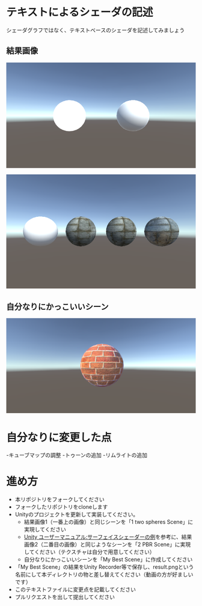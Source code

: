 # テキストによるシェーダの記述
シェーダグラフではなく、テキストベースのシェーダを記述してみましょう

## 結果画像
![結果画像1](result1.png)

![結果画像2](result2.png)

## 自分なりにかっこいいシーン
![結果画像](result.png)

# 自分なりに変更した点
-キューブマップの調整
-トゥーンの追加
-リムライトの追加


# 進め方

- 本リポジトリをフォークしてください
- フォークしたリポジトリをcloneします
- Unityのプロジェクトを更新して実装してください。
  - 結果画像1（一番上の画像）と同じシーンを「1 two spheres Scene」に実現してください
  - [Unity ユーザーマニュアル:サーフェイスシェーダーの例](https://docs.unity3d.com/ja/current/Manual/SL-SurfaceShaderExamples.html)を参考に、結果画像2（二番目の画像）と同じようなシーンを「2 PBR Scene」に実現してください（テクスチャは自分で用意してください）
  - 自分なりにかっこいいシーンを「My Best Scene」に作成してください
- 「My Best Scene」の結果をUnity Recorder等で保存し、result.pngという名前にして本ディレクトリの物と差し替えてください（動画の方が好ましいです）
- このテキストファイルに変更点を記載してください
- プルリクエストを出して提出してください
